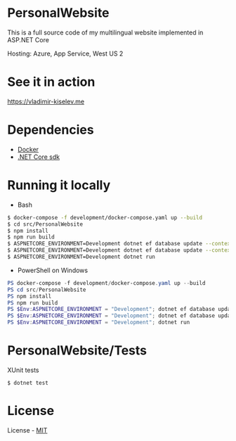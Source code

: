 # PersonalWebsite
This is a full source code of my multilingual website implemented in ASP.NET Core

Hosting: Azure, App Service, West US 2

# See it in action
https://vladimir-kiselev.me

# Dependencies
- [Docker](https://www.docker.com)
- [.NET Core sdk](https://www.microsoft.com/net/download)

# Running it locally

- Bash
```sh
$ docker-compose -f development/docker-compose.yaml up --build
$ cd src/PersonalWebsite
$ npm install
$ npm run build
$ ASPNETCORE_ENVIRONMENT=Development dotnet ef database update --context DataDbContext
$ ASPNETCORE_ENVIRONMENT=Development dotnet ef database update --context AuthDbContext
$ ASPNETCORE_ENVIRONMENT=Development dotnet run 
```

- PowerShell on Windows
```powershell
PS docker-compose -f development/docker-compose.yaml up --build
PS cd src/PersonalWebsite
PS npm install
PS npm run build
PS $Env:ASPNETCORE_ENVIRONMENT = "Development"; dotnet ef database update --context DataDbContext
PS $Env:ASPNETCORE_ENVIRONMENT = "Development"; dotnet ef database update --context AuthDbContext
PS $Env:ASPNETCORE_ENVIRONMENT = "Development"; dotnet run 
```

# PersonalWebsite/Tests
XUnit tests
```
$ dotnet test
```

# License
License - [MIT](https://github.com/nettsundere/PersonalWebsite/blob/develop/License.md)

